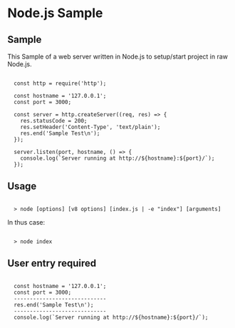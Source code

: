 # Node.js Sample

## Sample

This Sample of a web server written in Node.js to setup/start project in raw Node.js.

```console

  const http = require('http');

  const hostname = '127.0.0.1';
  const port = 3000;

  const server = http.createServer((req, res) => {
    res.statusCode = 200;
    res.setHeader('Content-Type', 'text/plain');
    res.end('Sample Test\n');
  });

  server.listen(port, hostname, () => {
    console.log(`Server running at http://${hostname}:${port}/`);
  });

```

## Usage

```console

  > node [options] [v8 options] [index.js | -e "index"] [arguments]

```
In thus case:

```console

  > node index

```

## User entry required

```console

  const hostname = '127.0.0.1';
  const port = 3000;
  -----------------------------
  res.end('Sample Test\n');
  -----------------------------
  console.log(`Server running at http://${hostname}:${port}/`);

```